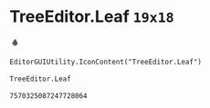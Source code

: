 # TreeEditor.Leaf `19x18`
<img src="/img/TreeEditor.Leaf.png" width=19 height=18>

``` CSharp
EditorGUIUtility.IconContent("TreeEditor.Leaf")
```
```
TreeEditor.Leaf
```
```
7570325087247728064
```
